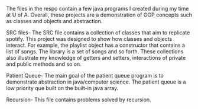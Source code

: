 The files in the respo contain a few java programs I created during my time at U of A. Overall, these projects are a demonstration of OOP concepts such as classes and objects and abstraction. 

SRC files-
    The SRC file contains a collection of classes that aim to replicate spotify. This project was designed to show how classes and objects interact. For example, the playlist object has a constructor that contains a list of songs. The library is a set of songs and so forth. 
    These collections also illustrate my knowledge of getters and setters, interactions of private and public methods and so on. 

Patient Queue- 
    The main goal of the patient queue program is to demonstrate abstraction in java/computer science. The patient queue is a low priority que built on the built-in java array. 

Recursion- 
    This file contains problems solved by recursion. 

